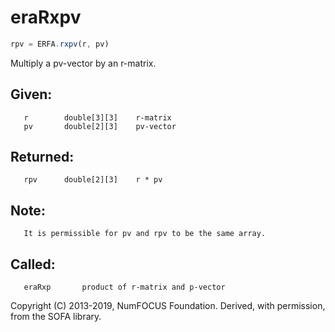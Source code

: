 # eraRxpv

```js
rpv = ERFA.rxpv(r, pv)
```

Multiply a pv-vector by an r-matrix.

## Given:
```
   r        double[3][3]    r-matrix
   pv       double[2][3]    pv-vector
```

## Returned:
```
   rpv      double[2][3]    r * pv
```

## Note:
```
   It is permissible for pv and rpv to be the same array.
```

## Called:
```
   eraRxp       product of r-matrix and p-vector
```

Copyright (C) 2013-2019, NumFOCUS Foundation.
Derived, with permission, from the SOFA library.
